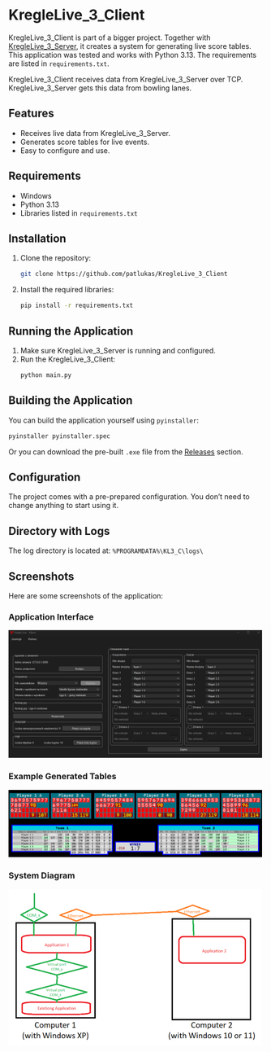 # KregleLive_3_Client

KregleLive_3_Client is part of a bigger project. Together with [KregleLive_3_Server](https://github.com/patlukas/KregleLive_3_Server), it creates a system for generating live score tables. This application was tested and works with Python 3.13. The requirements are listed in `requirements.txt`.

KregleLive_3_Client receives data from KregleLive_3_Server over TCP. KregleLive_3_Server gets this data from bowling lanes.

## Features
- Receives live data from KregleLive_3_Server.
- Generates score tables for live events.
- Easy to configure and use.

## Requirements
- Windows
- Python 3.13
- Libraries listed in `requirements.txt`

## Installation
1. Clone the repository:
   ```bash
   git clone https://github.com/patlukas/KregleLive_3_Client
   ```
2. Install the required libraries:
   ```bash
   pip install -r requirements.txt
   ```

## Running the Application
1. Make sure KregleLive_3_Server is running and configured.
2. Run the KregleLive_3_Client:
   ```bash
   python main.py
   ```

## Building the Application
You can build the application yourself using `pyinstaller`:
```bash
pyinstaller pyinstaller.spec
```
Or you can download the pre-built `.exe` file from the [Releases](https://github.com/patlukas/KregleLive_3_Client/releases) section.

## Configuration
The project comes with a pre-prepared configuration. You don’t need to change anything to start using it.

## Directory with Logs
The log directory is located at: `%PROGRAMDATA%\KL3_C\logs\`

## Screenshots
Here are some screenshots of the application:

### Application Interface
<img src="screenshots/SS_1.png" width="500">

### Example Generated Tables
<img src="screenshots/SS_2.png" width="500">

### System Diagram
<img src="screenshots/SS_3.png" width="500">
